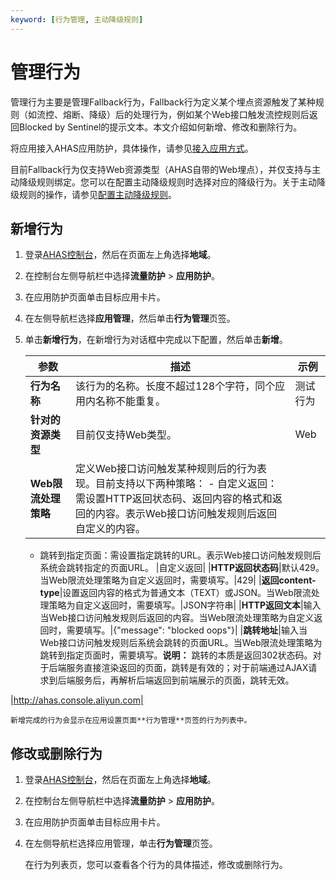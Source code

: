 ```yaml
---
keyword: [行为管理, 主动降级规则]
---
```


# 管理行为

管理行为主要是管理Fallback行为，Fallback行为定义某个埋点资源触发了某种规则（如流控、熔断、降级）后的处理行为，例如某个Web接口触发流控规则后返回Blocked by Sentinel的提示文本。本文介绍如何新增、修改和删除行为。

将应用接入AHAS应用防护，具体操作，请参见[接入应用方式](/cn.zh-CN/流量防护/应用防护/接入应用/接入应用方式.md)。

目前Fallback行为仅支持Web资源类型（AHAS自带的Web埋点），并仅支持与主动降级规则绑定。您可以在配置主动降级规则时选择对应的降级行为。关于主动降级规则的操作，请参见[配置主动降级规则](/cn.zh-CN/流量防护/应用防护/配置规则/配置主动降级规则.md)。

## 新增行为

1.  登录[AHAS控制台](https://ahas.console.aliyun.com)，然后在页面左上角选择**地域**。

2.  在控制台左侧导航栏中选择**流量防护** \> **应用防护**。

3.  在应用防护页面单击目标应用卡片。

4.  在左侧导航栏选择**应用管理**，然后单击**行为管理**页签。

5.  单击**新增行为**，在新增行为对话框中完成以下配置，然后单击**新增**。

    |参数|描述|示例|
    |--|--|--|
    |**行为名称**|该行为的名称。长度不超过128个字符，同个应用内名称不能重复。|测试行为|
    |**针对的资源类型**|目前仅支持Web类型。|Web|
    |**Web限流处理策略**|定义Web接口访问触发某种规则后的行为表现。目前支持以下两种策略：    -   自定义返回：需设置HTTP返回状态码、返回内容的格式和返回的内容。表示Web接口访问触发规则后返回自定义的内容。
    -   跳转到指定页面：需设置指定跳转的URL。表示Web接口访问触发规则后系统会跳转指定的页面URL。
|自定义返回|
    |**HTTP返回状态码**|默认429。当Web限流处理策略为自定义返回时，需要填写。|429|
    |**返回content-type**|设置返回内容的格式为普通文本（TEXT）或JSON。当Web限流处理策略为自定义返回时，需要填写。|JSON字符串|
    |**HTTP返回文本**|输入当Web接口访问触发规则后返回的内容。当Web限流处理策略为自定义返回时，需要填写。|\{"message": "blocked oops"\}|
    |**跳转地址**|输入当Web接口访问触发规则后系统会跳转的页面URL。当Web限流处理策略为跳转到指定页面时，需要填写。**说明：** 跳转的本质是返回302状态码。对于后端服务直接渲染返回的页面，跳转是有效的；对于前端通过AJAX请求到后端服务后，再解析后端返回到前端展示的页面，跳转无效。

|http://ahas.console.aliyun.com|

    新增完成的行为会显示在应用设置页面**行为管理**页签的行为列表中。


## 修改或删除行为

1.  登录[AHAS控制台](https://ahas.console.aliyun.com)，然后在页面左上角选择**地域**。

2.  在控制台左侧导航栏中选择**流量防护** \> **应用防护**。

3.  在应用防护页面单击目标应用卡片。

4.  在左侧导航栏选择应用管理，单击**行为管理**页签。

    在行为列表页，您可以查看各个行为的具体描述，修改或删除行为。


